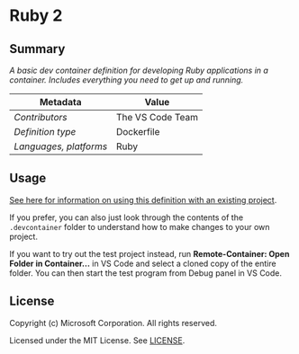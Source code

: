 # Ruby 2

## Summary

*A basic dev container definition for developing Ruby applications in a container. Includes everything you need to get up and running.*

| Metadata | Value |  
|----------|-------|
| *Contributors* | The VS Code Team |
| *Definition type* | Dockerfile |
| *Languages, platforms* | Ruby |

## Usage

[See here for information on using this definition with an existing project](../../README.md#using-a-definition).

If you prefer, you can also just look through the contents of the `.devcontainer` folder to understand how to make changes to your own project.

If you want to try out the test project instead, run **Remote-Container: Open Folder in Container...** in VS Code and select a cloned copy of the entire folder. You can then start the test program from Debug panel in VS Code.

## License

Copyright (c) Microsoft Corporation. All rights reserved.

Licensed under the MIT License. See [LICENSE](../../LICENSE).
